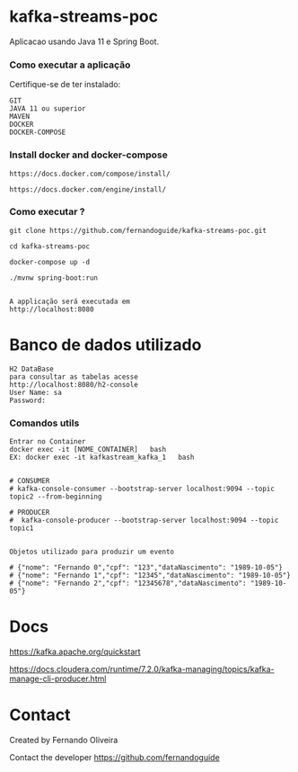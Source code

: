 # kafka-streams-poc

Aplicacao usando Java 11 e Spring Boot.

### Como executar a aplicação
Certifique-se de ter instalado:
```
GIT
JAVA 11 ou superior
MAVEN 
DOCKER
DOCKER-COMPOSE
```
### Install docker and docker-compose

`````
https://docs.docker.com/compose/install/

https://docs.docker.com/engine/install/

`````

### Como executar ?
```
git clone https://github.com/fernandoguide/kafka-streams-poc.git

cd kafka-streams-poc

docker-compose up -d

./mvnw spring-boot:run


A applicação será executada em 
http://localhost:8080
```

# Banco de dados utilizado

```
H2 DataBase
para consultar as tabelas acesse 
http://localhost:8080/h2-console
User Name: sa
Password: 
```


### Comandos utils

```
Entrar no Container
docker exec -it [NOME_CONTAINER]   bash 
EX: docker exec -it kafkastream_kafka_1   bash 


# CONSUMER
# kafka-console-consumer --bootstrap-server localhost:9094 --topic topic2 --from-beginning

# PRODUCER
#  kafka-console-producer --bootstrap-server localhost:9094 --topic topic1


Objetos utilizado para produzir um evento

# {"nome": "Fernando 0","cpf": "123","dataNascimento": "1989-10-05"}
# {"nome": "Fernando 1","cpf": "12345","dataNascimento": "1989-10-05"}
# {"nome": "Fernando 2","cpf": "12345678","dataNascimento": "1989-10-05"}

```

# Docs

https://kafka.apache.org/quickstart

https://docs.cloudera.com/runtime/7.2.0/kafka-managing/topics/kafka-manage-cli-producer.html


# Contact

Created by Fernando Oliveira

Contact the developer https://github.com/fernandoguide